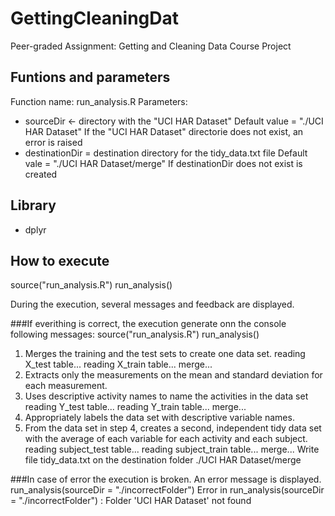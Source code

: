 # GettingCleaningDat
Peer-graded Assignment: Getting and Cleaning Data Course Project


## Funtions and parameters

Function name: run_analysis.R
Parameters:
* sourceDir <- directory with the "UCI HAR Dataset"
  Default value = "./UCI HAR Dataset"
  If the "UCI HAR Dataset" directorie does not exist, an error is raised
* destinationDir = destination directory for the tidy_data.txt file
  Default vale = "./UCI HAR Dataset/merge"
  If destinationDir does not exist is created
  
## Library
* dplyr

## How to execute
source("run_analysis.R")
run_analysis()

During the execution, several messages and feedback are displayed.  

###If everithing is correct, the execution generate onn the console following messages:
source("run_analysis.R")
run_analysis()
1. Merges the training and the test sets to create one data set.
    reading X_test table...
    reading X_train table...
    merge...
2. Extracts only the measurements on the mean and standard deviation for each measurement.
3. Uses descriptive activity names to name the activities in the data set
   reading Y_test table...
   reading Y_train table...
   merge...
4. Appropriately labels the data set with descriptive variable names.
5. From the data set in step 4, creates a second, independent tidy data set with the average of each variable for each activity and each subject.
    reading subject_test table...
    reading subject_train table...
    merge...
    Write file tidy_data.txt on the destination folder ./UCI HAR Dataset/merge

###In case of error the execution is broken.  An error message is displayed.
run_analysis(sourceDir = "./incorrectFolder")
Error in run_analysis(sourceDir = "./incorrectFolder") : 
  Folder 'UCI HAR Dataset' not found